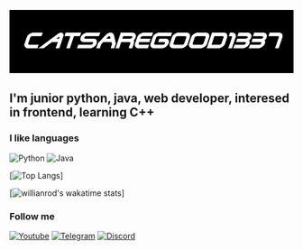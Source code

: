 [![Header](https://github.com/CatsAreGood1337/CatsAreGood1337/blob/main/assets/Header.png)](https://www.youtube.com/channel/UCvDjvzN-BQ9XvHh8reSYo4w)

## I'm junior python, java, web developer, interesed in frontend, learning C++

### I like languages
![Python](https://img.shields.io/badge/Python-black?style=flat-square&logo=python)
![Java](https://img.shields.io/badge/Java-black?style=flat-square&logo=java)

[![Top Langs](https://github-readme-stats.vercel.app/api/top-langs/?username=CatsAreGood1337&layout=compact)]

[![willianrod's wakatime stats](https://github-readme-stats.vercel.app/api/wakatime?username=CatsAreGood1337)]



### Follow me

[![Youtube](https://img.shields.io/badge/-YouTube-black?style=flat-square&logo=YouTube)](https://www.youtube.com/channel/UCvDjvzN-BQ9XvHh8reSYo4w)
[![Telegram](https://img.shields.io/badge/-Telegram-black?style=flat-square&logo=Telegram)](https://t.me/CatsAreGood)
[![Discord](https://img.shields.io/badge/-Discord-black?style=flat-square&logo=Discord)](https://discord.gg/W8aESyTNvn)